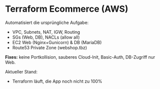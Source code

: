 ﻿# Terraform Ecommerce (AWS)
Automatisiert die ursprüngliche Aufgabe:
- VPC, Subnets, NAT, IGW, Routing
- SGs (Web, DB), NACLs (allow all)
- EC2 Web (Nginx+Gunicorn) & DB (MariaDB)
- Route53 Private Zone (webshop.tbz)

**Fixes:** keine Portkollision, sauberes Cloud-Init, Basic-Auth, DB-Zugriff nur Web.

Aktueller Stand: 
- Terraform läuft, die App noch nicht zu 100%
